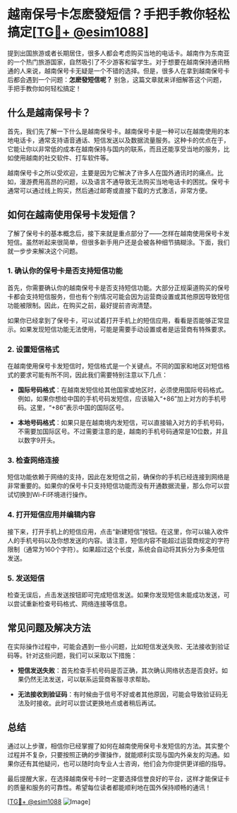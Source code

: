 # 越南保号卡怎麽發短信？手把手教你轻松搞定[[TG💪+ @esim1088](https://t.me/s/esim1088)]

提到出国旅游或者长期居住，很多人都会考虑购买当地的电话卡。越南作为东南亚的一个热门旅游国家，自然吸引了不少游客和留学生。对于想要在越南保持通讯畅通的人来说，越南保号卡无疑是一个不错的选择。但是，很多人在拿到越南保号卡后都会遇到一个问题：**怎麽發短信呢？** 别急，这篇文章就来详细解答这个问题，手把手教你如何轻松搞定！

## 什么是越南保号卡？

首先，我们先了解一下什么是越南保号卡。越南保号卡是一种可以在越南使用的本地电话卡，通常支持语音通话、短信发送以及数据流量服务。这种卡的优点在于，它能让你以非常低的成本在越南保持与国内的联系，而且还能享受当地的服务，比如使用越南的社交软件、打车软件等。

越南保号卡之所以受欢迎，主要是因为它解决了许多人在国外通讯时的痛点。比如，漫游费用高昂的问题，以及语言不通导致无法购买当地电话卡的困扰。保号卡通常可以通过线上购买，然后通过邮寄或直接下载的方式激活，非常方便。

## 如何在越南使用保号卡发短信？

了解了保号卡的基本概念后，接下来就是重点部分了——怎样在越南使用保号卡发短信。虽然听起来很简单，但很多新手用户还是会被各种细节搞糊涂。下面，我们就一步步来解决这个问题。

### 1. 确认你的保号卡是否支持短信功能

首先，你需要确认你的越南保号卡是否支持短信功能。大部分正规渠道购买的保号卡都会支持短信服务，但也有个别情况可能会因为运营商设置或其他原因导致短信功能被限制。因此，在购买之前，最好提前咨询清楚。

如果你已经拿到了保号卡，可以试着打开手机上的短信应用，看看是否能够正常显示。如果发现短信功能无法使用，可能是需要手动设置或者是运营商有特殊要求。

### 2. 设置短信格式

在越南使用保号卡发短信时，短信格式是一个关键点。不同的国家和地区对短信格式的要求可能有所不同，因此我们需要特别注意以下几点：

- **国际号码格式**：在越南发短信给其他国家或地区时，必须使用国际号码格式。例如，如果你想给中国的手机号码发短信，应该输入“+86”加上对方的手机号码。这里，“+86”表示中国的国际区号。
  
- **本地号码格式**：如果只是在越南境内发短信，可以直接输入对方的手机号码，不需要加国际区号。不过需要注意的是，越南的手机号码通常是10位数，并且以数字9开头。

### 3. 检查网络连接

短信功能依赖于网络的支持，因此在发短信之前，确保你的手机已经连接到网络是非常重要的。如果你的保号卡只支持短信功能而没有开通数据流量，那么你可以尝试切换到Wi-Fi环境进行操作。

### 4. 打开短信应用并编辑内容

接下来，打开手机上的短信应用，点击“新建短信”按钮。在这里，你可以输入收件人的手机号码以及你想发送的内容。请注意，短信内容不能超过运营商规定的字符限制（通常为160个字符）。如果超过这个长度，系统会自动将其拆分为多条短信发送。

### 5. 发送短信

检查无误后，点击发送按钮即可完成短信发送。如果你发现短信未能成功发送，可以尝试重新检查号码格式、网络连接等信息。

## 常见问题及解决方法

在实际操作过程中，可能会遇到一些小问题，比如短信发送失败、无法接收到验证码等。针对这些问题，我们可以采取以下措施：

- **短信发送失败**：首先检查手机号码是否正确，其次确认网络状态是否良好。如果仍然无法发送，可以联系运营商客服寻求帮助。

- **无法接收到验证码**：有时候由于信号不好或者其他原因，可能会导致验证码无法及时接收。此时可以尝试更换地点或者稍后再试。

## 总结

通过以上步骤，相信你已经掌握了如何在越南使用保号卡发短信的方法。其实整个过程并不复杂，只要按照正确的步骤操作，就能顺利实现与国内外亲友的沟通。如果你还有其他疑问，也可以随时向专业人士咨询，他们会为你提供更详细的指导。

最后提醒大家，在选择越南保号卡时一定要选择信誉良好的平台，这样才能保证卡的质量和服务的可靠性。希望每位读者都能顺利地在国外保持顺畅的通讯！

[[TG💪+ @esim1088](https://t.me/s/esim1088) ![Image](https://i.postimg.cc/4NQfJmqS/Snipaste-2025-05-13-00-14-12.png)]